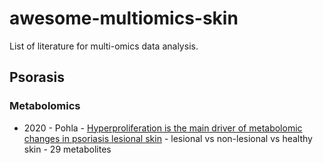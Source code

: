 # awesome-multiomics-skin

List of literature for multi-omics data analysis.

## Psorasis

### Metabolomics

- 2020 - Pohla - [Hyperproliferation is the main driver of metabolomic changes in psoriasis lesional skin](https://doi.org/10.1038/s41598-020-59996-z) - lesional vs non-lesional vs healthy skin - 29 metabolites
